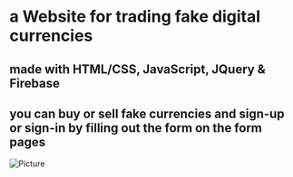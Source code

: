 # a Website for trading fake digital currencies

## made with HTML/CSS, JavaScript, JQuery & Firebase

## you can buy or sell fake currencies and sign-up or sign-in by filling out the form on the form pages



![Picture](https://github.com/KamyarGanjian/BitDigit-Website/assets/145255798/0a22e476-af2d-4e70-b936-a0a87e2355ae)
